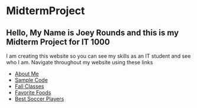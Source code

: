 # MidtermProject
## Hello, My Name is Joey Rounds and this is my Midterm Project for IT 1000

I am creating this website so you can see my skills as an IT student and see who I am. 
  Navigate throughout my website using these links
  
* [About Me](./about_me.md)
* [Sample Code](./sample_code.md)
* [Fall Classes](./classes_fall.md)
* [Favorite Foods](./favorite_foods.md)
* [Best Soccer Players](./fav_player.md)
